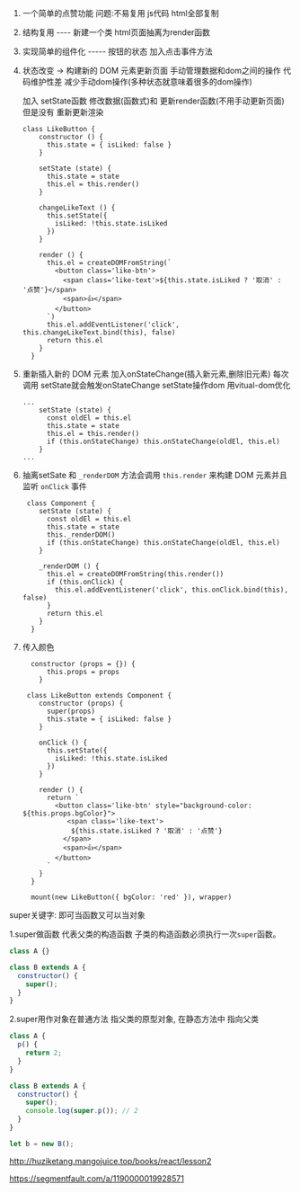 1. 一个简单的点赞功能
   问题:不易复用 js代码 html全部复制

2. 结构复用 ---- 新建一个类  html页面抽离为render函数

3. 实现简单的组件化 ----- 按钮的状态 加入点击事件方法

4. 状态改变 -> 构建新的 DOM 元素更新页面  手动管理数据和dom之间的操作 代码维护性差 减少手动dom操作(多种状态就意味着很多的dom操作)

   加入 setState函数 修改数据(函数式)和 更新render函数(不用手动更新页面)
   但是没有 重新更新渲染

   ```react
   class LikeButton {
       constructor () {
         this.state = { isLiked: false }
       }
   
       setState (state) {
         this.state = state
         this.el = this.render()
       }
   
       changeLikeText () {
         this.setState({
           isLiked: !this.state.isLiked
         })
       }
   
       render () {
         this.el = createDOMFromString(`
           <button class='like-btn'>
             <span class='like-text'>${this.state.isLiked ? '取消' : '点赞'}</span>
             <span>👍</span>
           </button>
         `)
         this.el.addEventListener('click', this.changeLikeText.bind(this), false)
         return this.el
       }
     }
   ```

   

5. 重新插入新的 DOM 元素 加入onStateChange(插入新元素,删除旧元素) 
   每次调用 setState就会触发onStateChange 
   setState操作dom 用vitual-dom优化

   ```react
   ...
       setState (state) {
         const oldEl = this.el
         this.state = state
         this.el = this.render()
         if (this.onStateChange) this.onStateChange(oldEl, this.el)
       }
   ...
   ```

   

6. 抽离setSate 和 `_renderDOM` 方法会调用 `this.render` 来构建 DOM 元素并且监听 `onClick` 事件

   ```react
    class Component {
       setState (state) {
         const oldEl = this.el
         this.state = state
         this._renderDOM()
         if (this.onStateChange) this.onStateChange(oldEl, this.el)
       }
   
       _renderDOM () {
         this.el = createDOMFromString(this.render())
         if (this.onClick) {
           this.el.addEventListener('click', this.onClick.bind(this), false)
         }
         return this.el
       }
     }
   ```

7. 传入颜色

   ```react
     constructor (props = {}) {
         this.props = props
       }
   ```

   

   ```react
    class LikeButton extends Component {
       constructor (props) {
         super(props)
         this.state = { isLiked: false }
       }
   
       onClick () {
         this.setState({
           isLiked: !this.state.isLiked
         })
       }
   
       render () {
         return `
           <button class='like-btn' style="background-color: 			   ${this.props.bgColor}">
              <span class='like-text'>
               ${this.state.isLiked ? '取消' : '点赞'}
             </span>
             <span>👍</span>
           </button>
         `
       }
     }
   
     mount(new LikeButton({ bgColor: 'red' }), wrapper)
   ```

   



super关键字: 即可当函数又可以当对象

1.super做函数 代表父类的构造函数  子类的构造函数必须执行一次`super`函数。 

```js
class A {}

class B extends A {
  constructor() {
    super();
  }
}
```

2.super用作对象在普通方法 指父类的原型对象, 在静态方法中 指向父类

```js
class A {
  p() {
    return 2;
  }
}

class B extends A {
  constructor() {
    super();
    console.log(super.p()); // 2
  }
}

let b = new B();
```

 http://huziketang.mangojuice.top/books/react/lesson2

 https://segmentfault.com/a/1190000019928571  